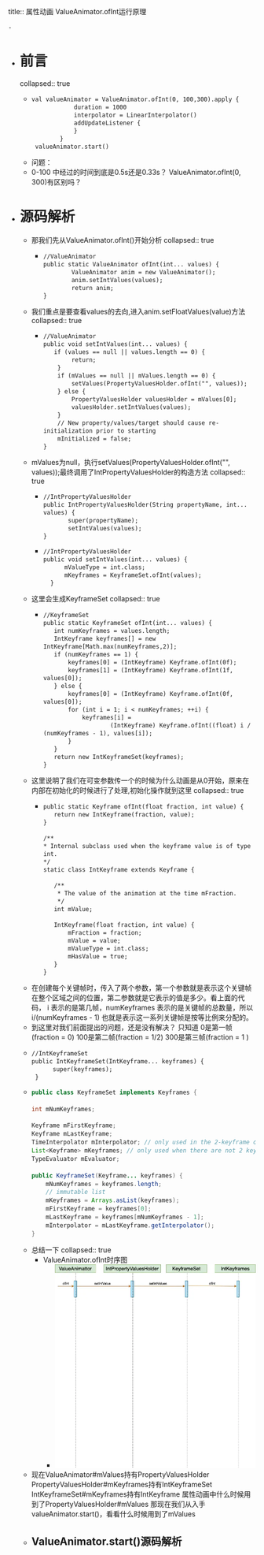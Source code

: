 title:: 属性动画 ValueAnimator.ofInt运行原理

	-
- # 前言
  collapsed:: true
	- ```
	  val valueAnimator = ValueAnimator.ofInt(0, 100,300).apply {
	              duration = 1000
	              interpolator = LinearInterpolator()
	              addUpdateListener {
	              }
	          }
	   valueAnimator.start()
	  ```
	- 问题：
	- 0-100 中经过的时间到底是0.5s还是0.33s？
	  ValueAnimator.ofInt(0, 300)有区别吗？
- # 源码解析
	- 那我们先从ValueAnimator.ofInt()开始分析
	  collapsed:: true
		- ```
		  //ValueAnimator
		  public static ValueAnimator ofInt(int... values) {
		          ValueAnimator anim = new ValueAnimator();
		          anim.setIntValues(values);
		          return anim;
		  }
		  ```
	- 我们重点是要查看values的去向,进入anim.setFloatValues(value)方法
	  collapsed:: true
		- ```
		  //ValueAnimator
		  public void setIntValues(int... values) {
		     if (values == null || values.length == 0) {
		          return;
		      }
		      if (mValues == null || mValues.length == 0) {
		          setValues(PropertyValuesHolder.ofInt("", values));
		      } else {
		          PropertyValuesHolder valuesHolder = mValues[0];
		          valuesHolder.setIntValues(values);
		      }
		      // New property/values/target should cause re-initialization prior to starting
		      mInitialized = false;
		  } 
		  ```
	- mValues为null，执行setValues(PropertyValuesHolder.ofInt("", values));最终调用了IntPropertyValuesHolder的构造方法
	  collapsed:: true
		- ```
		  //IntPropertyValuesHolder
		  public IntPropertyValuesHolder(String propertyName, int... values) {
		         super(propertyName);
		         setIntValues(values);
		  }
		  ```
		- ```
		  //IntPropertyValuesHolder
		  public void setIntValues(int... values) {
		        mValueType = int.class;
		        mKeyframes = KeyframeSet.ofInt(values);
		    }
		  ```
	- 这里会生成KeyframeSet
	  collapsed:: true
		- ```
		  //KeyframeSet
		  public static KeyframeSet ofInt(int... values) {
		     int numKeyframes = values.length;
		     IntKeyframe keyframes[] = new IntKeyframe[Math.max(numKeyframes,2)];
		     if (numKeyframes == 1) {
		         keyframes[0] = (IntKeyframe) Keyframe.ofInt(0f);
		         keyframes[1] = (IntKeyframe) Keyframe.ofInt(1f, values[0]);
		     } else {
		         keyframes[0] = (IntKeyframe) Keyframe.ofInt(0f, values[0]);
		         for (int i = 1; i < numKeyframes; ++i) {
		             keyframes[i] =
		                     (IntKeyframe) Keyframe.ofInt((float) i / (numKeyframes - 1), values[i]);
		         }
		     }
		     return new IntKeyframeSet(keyframes);
		  }
		  ```
	- 这里说明了我们在可变参数传一个的时候为什么动画是从0开始，原来在内部在初始化的时候进行了处理,初始化操作就到这里
	  collapsed:: true
		- ```
		  public static Keyframe ofInt(float fraction, int value) {
		     return new IntKeyframe(fraction, value);
		  }
		  
		  /**
		  * Internal subclass used when the keyframe value is of type int.
		  */
		  static class IntKeyframe extends Keyframe {
		  
		     /**
		      * The value of the animation at the time mFraction.
		      */
		     int mValue;
		  
		     IntKeyframe(float fraction, int value) {
		         mFraction = fraction;
		         mValue = value;
		         mValueType = int.class;
		         mHasValue = true;
		     }
		  }
		  ```
	- 在创建每个关键帧时，传入了两个参数，第一个参数就是表示这个关键帧在整个区域之间的位置，第二参数就是它表示的值是多少。看上面的代码， i 表示的是第几帧，numKeyframes 表示的是关键帧的总数量，所以 i/(numKeyframes - 1) 也就是表示这一系列关键帧是按等比例来分配的。
	- 到这里对我们前面提出的问题，还是没有解决？
	  只知道
	  0是第一帧(fraction = 0)
	  100是第二帧(fraction = 1/2)
	  300是第三帧(fraction = 1 )
	- ```
	  //IntKeyframeSet 
	  public IntKeyframeSet(IntKeyframe... keyframes) {
	        super(keyframes);
	   }
	  ```
	- ```java
	  public class KeyframeSet implements Keyframes {
	  
	  int mNumKeyframes;
	  
	  Keyframe mFirstKeyframe;
	  Keyframe mLastKeyframe;
	  TimeInterpolator mInterpolator; // only used in the 2-keyframe case
	  List<Keyframe> mKeyframes; // only used when there are not 2 keyframes
	  TypeEvaluator mEvaluator;
	  
	  public KeyframeSet(Keyframe... keyframes) {
	      mNumKeyframes = keyframes.length;
	      // immutable list
	      mKeyframes = Arrays.asList(keyframes);
	      mFirstKeyframe = keyframes[0];
	      mLastKeyframe = keyframes[mNumKeyframes - 1];
	      mInterpolator = mLastKeyframe.getInterpolator();
	  }
	  ```
	- 总结一下
	  collapsed:: true
		- ValueAnimator.ofInt时序图
			- ![image.png](../assets/image_1684419614171_0.png)
	- 现在ValueAnimator#mValues持有PropertyValuesHolder
	  PropertyValuesHolder#mKeyframes持有IntKeyframeSet
	  IntKeyframeSet#mKeyframes持有IntKeyframe
	  属性动画中什么时候用到了PropertyValuesHolder#mValues
	  那现在我们从入手valueAnimator.start()，看看什么时候用到了mValues
	- ## ValueAnimator.start()源码解析